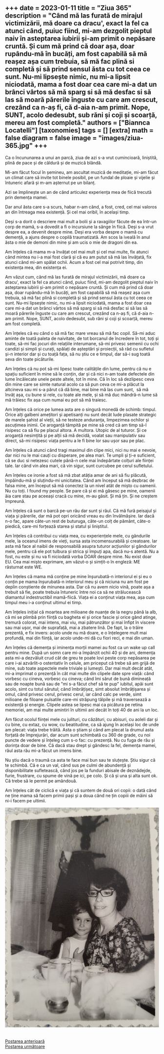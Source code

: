 
+++
date = 2023-01-11
title = "Ziua 365"
description = "Când mă las furată de mirajul victimizării, mă doare ca dracu', exact la fel ca atunci când, puiuc fiind, mi-am dezgolit pieptul naiv în asteptarea iubirii și-am primit o nepăsare cruntă. Și cum mă prind că doar așa, doar rupându-mă în bucăți, am fost capabilă să mă reașez așa cum trebuia, să mă fac plină si completă și să prind sensul ăsta cu tot ceea ce sunt. Nu-mi lipsește nimic, nu mi-a lipsit niciodată, mama a fost doar cea care mi-a dat un brânci vârtos să mă sparg si să mă desfac si să las să moară părerile înguste cu care am crescut, crezând ca n-aș fi, că d-aia n-am primit. Nope, SUNT, acolo dedesubt, sub răni și coji și scoarță, mereu am fost completă."
authors = ["Biannca Locatelli"]
[taxonomies]
tags = []
[extra]
math = false
diagram = false
image = "images/ziua-365.jpg"
+++
---

Ca o încununarea a unui an parcă, ziua de azi s-a vrut cumincioară, liniștită, plină de pace și de căldură și de muzică blândă.

Mi-am făcut focul în șemineu, am ascultat muzică de meditație, mi-am făcut un climat care să invite tot binele posibil, pe un fundal de ploaie și vijelie și întuneric afară și m-am așternut pe un bilanț.

Azi se împlinește un an de când articulez experiența mea de fiică trecută prin demența mamei.

Dar anul ăsta care s-a scurs, habar n-am când, a fost, cred, cel mai valoros an din întreaga mea existență. Și cel mai oribil, în același timp.

Deși s-a dorit o descriere mai mult a bolii și a ravagiilor făcute de ea într-un corp de mamă, s-a dovedit a fi o incursiune la sânge în fiică. Deși s-a vrut despre ea, a devenit despre mine. Deși era vorba despre o mamă cu demență, a ajuns despre o copilă traumatizată. Am scos la iveală în anul ăsta o mie de demoni din mine și am ucis o mie de dragoni din ea. 

Am înțeles că mama m-a învățat cel mai mult și cel mai multe, fix atunci când mintea nu i-a mai fost clară și că eu am putut să mă las învățată, fix atunci când mi-am spălat ochii. Acum a fost cel mai potrivit timp, din existența mea, din existența ei.

Am văzut cum, când mă las furată de mirajul victimizării, mă doare ca dracu', exact la fel ca atunci când, puiuc fiind, mi-am dezgolit pieptul naiv în asteptarea iubirii și-am primit o nepăsare cruntă. Și cum mă prind că doar așa, doar rupându-mă în bucăți, am fost capabilă să mă reașez așa cum trebuia, să mă fac plină si completă și să prind sensul ăsta cu tot ceea ce sunt. Nu-mi lipsește nimic, nu mi-a lipsit niciodată, mama a fost doar cea care mi-a dat un brânci vârtos să mă sparg si să mă desfac si să las să moară părerile înguste cu care am crescut, crezând ca n-aș fi, că d-aia n-am primit. Nope, SUNT, acolo dedesubt, sub răni și coji și scoarță, mereu am fost completă. 

Am înțeles că eu când o să mă fac mare vreau să mă fac copil. Să-mi aduc aminte de toată paleta de naivitate, de tot borcanul de încredere în tot, toți și toate, să-mi fac jocuri din relațiile interumane, să-mi privesc semenii cu ochi candizi și simpli și curați, spălați de așteptări și proiecții, să râd cu sufletul și-n interior dar și cu toață fața, să nu știu ce e timpul, dar să-i sug toată seva din toate picăturile.

Am înțeles că nu pot să-mi lipesc toate calitățile din lume, pentru că nu e spațiu suficient în mine să le conțin, dar și că nici n-am toate defectele din lume încălecate unele peste altele, tot în mine. Că în loc să dezlipesc ceva din mine care se simte natural acolo ca să pun ceva ce mi-a plăcut la altcineva sau mi s-a părut că dă bine, mai bine mă las cum sunt,  să mă învăț așa, cu bune si rele, cu toate ale mele, și să mă duc mândră-n lume să mă trăiesc fix așa cum numai eu pot să mă traiesc.

Am înțeles că orice pe lumea asta are o singură monedă de schimb: timpul. Orice alți galbeni amețitori și apetisanți nu sunt decât Iude plasate strategic de marele șahist al vieții, să ne testeze anduranța, limpezimea ochilor și ascuțimea inimii. Ce aroganță tâmpită pe mine să cred că am timp să-l risipesc ca să fiu pe placul altora. A multora. Utopic de al tuturor. Și ce aroganță nesimțită și pe alții să mă decidă, voalat sau manipulativ sau direct, să-mi risipesc viața pentru a le fi bine lor sau ușor sau pe plac.

Am înțeles că atunci când tragi maximul din clipe mici, nici nu mai e nevoie, dar nici nu le mai cauți cu disperare, pe alea mari. Te umpli și ți-e suficient, că se duc si netezesc cutele până-n cele mai îndepărtate colțuri ale ființei tale. Iar când vin alea mari, că vin sigur, sunt curcubee pe cerul sufletului.

Am înțeles ce ironie a fost să mă zbat atâția amar de ani să fiu plăcută, împăindu-mă și sluțindu-mi unicitatea. Când am început să mă dezbrac de falsa mine, am început să mă conectez la un nivel atât de mișto cu oamenii. Nu cu toți. I found my people. Se pare că și ei mă găsesc pe mine, oamenii ăia care stau pe aceeași cracă cu mine, m-au găsit. Și mă țin. Și ne creștem împreună.

Am înțeles că sunt o barcă pe-un râu dar sunt și râul. Că mă fură peisajul și viața și părerile, dar mă pot opri oricând vreau eu din învălmășire. Iar dacă n-o fac, apare câte-un rest de buturuga, câte-un colț de pământ, câte-o piedică, care-mi forțează starea și statul și liniștitul.

Am înțeles că contribui cu viața mea, cu experiențele mele, cu gândurile  mele, la oceanul imens de vieți, sursa asta incomensurabilă și creatoare. Iar asta mă face al naibii de responsabilă asupra tuturor acțiunilor și gândurilor mele, pentru că ele pot tulbura și strica și împuți apa, dacă nu-s atentă. Nu a fost, nu este și nu va fi niciodată vorba DOAR despre mine. Nu exist doar EU. Cea mai mișto exprimare, am văzut-o și simțit-o în engleză: ME răsturnat este WE. 

Am înțeles că mama mă conține pe mine înșurubată-n interiorul ei și eu o conțin pe mama înșurubată-n interiorul meu și că niciuna nu am fost pe deplin conștiente de minunea asta. Dar că nu avem nicio vină, poate așa a trebuit să fie, poate trebuia întuneric între noi ca să ne strălucească diamantul indestructibil mamă-fiică. Viața ei a conținut viața mea, așa cum timpul meu i-a conținut ultimul ei timp.

Am înțeles inițial că moartea are milioane de nuanțe de la negru până la alb, că mi se plimbă prin ființă cu bagheta ei și orice fascie și orice gând atinge, tremură colorat, mai intens, mai viu, mai pătrunzător și mai înfipt în viscere sau mai ușor, mai de suprafață, mai a zbatere lină. De fapt, la o trăire prezentă, e fix invers: acolo unde nu mă doare, e o înțelegere mult mai profundă, mai din ființă, iar acolo unde-mi dă cu fiori reci, e mai din uman.

Am înțeles că demența și iminența morții mamei au fost ca un wake up call pentru mine. După un somn care mi-a împânzit ochii 40 și de ani, demența asta mi-a dezvăluit crud cât de greu te poate lovi peste corp nepăsarea pe care i-ai azvârlit-o ostentativ în celule, am priceput că trebe să am grijă de mine, sub toate aspectele mele triviale și lumești. Dar mai mult decât atât, mi-a imprimat o prezență în cât mai multe din clipele date spre viață: când vorbesc cu cineva, vorbesc cu cineva; când îmi sărut de bună dimineață sau de noapte bună sau de "mi s-a făcut chef să te pup" iubitul, apăi sunt acolo, simt cu totul sărutul; când îmbrățișez, simt absolut îmbrățișarea și omul, când privesc cerul, privesc cerul, iar când calc pe verde, simt milioane de filoane pulsatile care-mi străpung tălpile și mă traversează a existență și energie. Clipele astea se lipesc mai ca picătura pe retina memoriei, am mai multe amintiri în ultimii ani decât în toți 40 de ani la un loc.

Am făcut ocolul ființei mele cu julituri, cu căzături, cu abisuri, cu aoleli dar și cu bine, cu extaz, cu wow, cu beatitudine, ca să ajung în același loc de unde am plecat: viața trebe trăită. Asta o știam și când am plecat la drumul asta forțată de împrejurări, dar acum sunt schimbată cu 360 de grade, cu noi puncte de vedere și înțeleg cum s-o fac: cu prezență. Nu cu fuga de rău și dorința doar de bine. Că dacă stau drept și gândesc la fel, demența mamei, răul asta rău mi-a făcut un imens bine.

Nu știu dacă o traumă ca asta te face mai bun sau te sluțește. Știu sigur că te schimbă. Că e ca un val, când sus pe culmi de abundență și disponibilitate sufletească, când jos pe la funduri abisale de deznădejde, furie, frustrare, cu spume de vină pe ici, pe colo. Și că și una și alta sunt ok. Că trebe să le permit pe amândouă.

Am înțeles cât de ciclică e viața și că suntem de două ori copii: o dată când ne ține mama să facem primii pași și a doua când ne țin copiii de mâini să ni-i facem pe ultimii.

<div class="flex justify-center">
  <img src="images/365-bun2.jpeg" />
</div>

<br/>

<br/>

<div class="flex justify-between">
  <div>
    <a href="/blog/ziua-364/">Postarea anterioară</a>
  </div>
  <div>
    <a href="/blog/ziua-617- THE-END/">Postarea următoare</a>
  </div>
</div>
